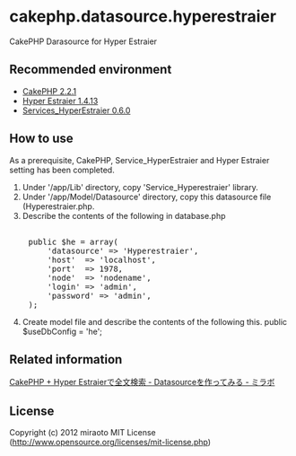 cakephp.datasource.hyperestraier
================================

CakePHP Darasource for Hyper Estraier


Recommended environment
----------------------------------------------------------------------
* [CakePHP 2.2.1](http://github.com/cakephp/cakephp/zipball/2.2.1)  
* [Hyper Estraier 1.4.13](http://fallabs.com/hyperestraier/hyperestraier-1.4.13.tar.gz)  
* [Services_HyperEstraier 0.6.0](https://github.com/rsky/Services_HyperEstraier)  

How to use
----------------------------------------------------------------------
As a prerequisite, CakePHP, Service_HyperEstraier and Hyper Estraier setting has been completed.

1. Under '/app/Lib' directory, copy 'Service_Hyperestraier' library.
2. Under '/app/Model/Datasource' directory, copy this datasource file (Hyperestraier.php.
3. Describe the contents of the following in database.php  
<pre> 
    public $he = array(  
        'datasource' => 'Hyperestraier',   
        'host'  => 'localhost',   
        'port'  => 1978,   
        'node'  => 'nodename',   
        'login' => 'admin',  
        'password' => 'admin',  
    );   
</pre>
4. Create model file and describe the contents of the following this.
public $useDbConfig = 'he';

Related information
----------------------------------------------------------------------
[CakePHP + Hyper Estraierで全文検索 - Datasourceを作ってみる - ミラボ](http://log.miraoto.com/2012/10/682/ "Hyperestraier Datasource")

License
----------------------------------------------------------------------
Copyright (c) 2012 miraoto
MIT License (http://www.opensource.org/licenses/mit-license.php)

